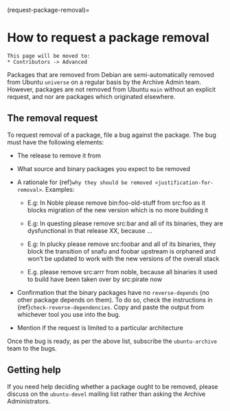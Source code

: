 (request-package-removal)=
# How to request a package removal

```{note}
This page will be moved to:
* Contributors -> Advanced
```

Packages that are removed from Debian are semi-automatically removed from
Ubuntu `universe` on a regular basis by the Archive Admin team. However, packages
are not removed from Ubuntu `main` without an explicit request, and nor are
packages which originated elsewhere.


## The removal request

To request removal of a package, file a bug against the package. The bug must
have the following elements:

* The release to remove it from

* What source and binary packages you expect to be removed

* A rationale for {ref}`why they should be removed <justification-for-removal>`.
  Examples:

  * E.g: In Noble please remove bin:foo-old-stuff from src:foo as it blocks
    migration of the new version which is no more building it

  * E.g: In questing please remove src:bar and all of its binaries, they are
    dysfunctional in that release XX, because ...

  * E.g: In plucky please remove src:foobar and all of its binaries, they block
    the transition of snafu and foobar upstream is orphaned and won’t be
    updated to work with the new versions of the overall stack

  * E.g. please remove src:arrr from noble, because all binaries it used to
    build have been taken over by src:pirate now

* Confirmation that the binary packages have no `reverse-depends` (no other
  package depends on them). To do so, check the instructions in
  {ref}`check-reverse-dependencies`.
  Copy and paste the output from whichever tool you use into the bug.

* Mention if the request is limited to a particular architecture

Once the bug is ready, as per the above list, subscribe the `ubuntu-archive`
team to the bugs.


## Getting help

If you need help deciding whether a package ought to be removed,
please discuss on the `ubuntu-devel` mailing list rather than asking the
Archive Administrators.


